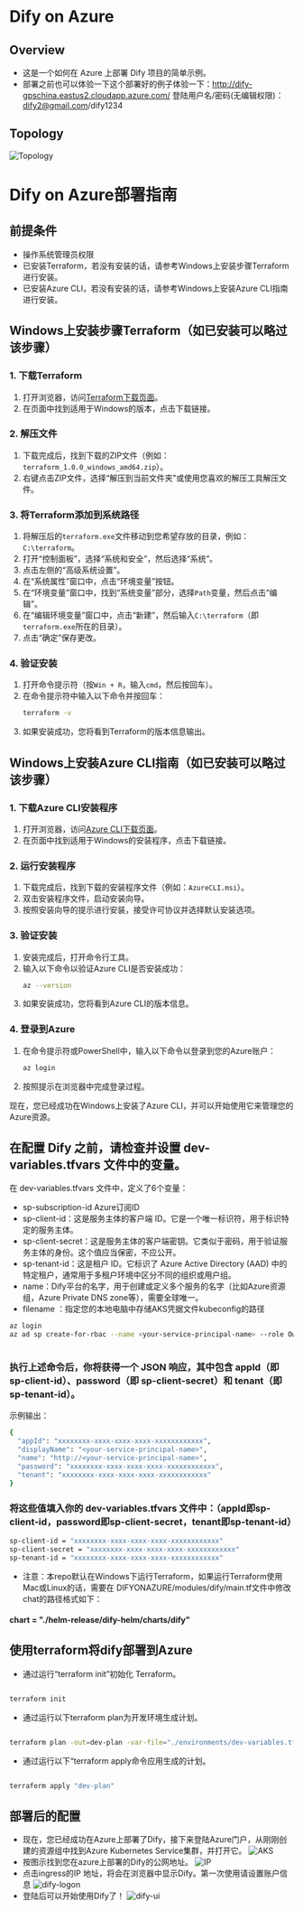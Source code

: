 # Dify on Azure
## Overview
- 这是一个如何在 Azure 上部署 Dify 项目的简单示例。
- 部署之前也可以体验一下这个部署好的例子体验一下：http://dify-gpschina.eastus2.cloudapp.azure.com/ 登陆用户名/密码(无编辑权限)：dify2@gmail.com/dify1234
## Topology
![Topology](./images/image.png)




# Dify on Azure部署指南

## 前提条件
- 操作系统管理员权限
- 已安装Terraform，若没有安装的话，请参考Windows上安装步骤Terraform进行安装。
- 已安装Azure CLI，若没有安装的话，请参考Windows上安装Azure CLI指南进行安装。

## Windows上安装步骤Terraform（如已安装可以略过该步骤）

### 1. 下载Terraform
1. 打开浏览器，访问[Terraform下载页面](https://www.terraform.io/downloads.html)。
2. 在页面中找到适用于Windows的版本，点击下载链接。

### 2. 解压文件
1. 下载完成后，找到下载的ZIP文件（例如：`terraform_1.0.0_windows_amd64.zip`）。
2. 右键点击ZIP文件，选择“解压到当前文件夹”或使用您喜欢的解压工具解压文件。

### 3. 将Terraform添加到系统路径
1. 将解压后的`terraform.exe`文件移动到您希望存放的目录，例如：`C:\terraform`。
2. 打开“控制面板”，选择“系统和安全”，然后选择“系统”。
3. 点击左侧的“高级系统设置”。
4. 在“系统属性”窗口中，点击“环境变量”按钮。
5. 在“环境变量”窗口中，找到“系统变量”部分，选择`Path`变量，然后点击“编辑”。
6. 在“编辑环境变量”窗口中，点击“新建”，然后输入`C:\terraform`（即`terraform.exe`所在的目录）。
7. 点击“确定”保存更改。

### 4. 验证安装
1. 打开命令提示符（按`Win + R`，输入`cmd`，然后按回车）。
2. 在命令提示符中输入以下命令并按回车：
   ```sh
   terraform -v
   ```
3. 如果安装成功，您将看到Terraform的版本信息输出。



## Windows上安装Azure CLI指南（如已安装可以略过该步骤）

### 1. 下载Azure CLI安装程序
1. 打开浏览器，访问[Azure CLI下载页面](https://docs.microsoft.com/cli/azure/install-azure-cli-windows?tabs=azure-cli)。
2. 在页面中找到适用于Windows的安装程序，点击下载链接。

### 2. 运行安装程序
1. 下载完成后，找到下载的安装程序文件（例如：`AzureCLI.msi`）。
2. 双击安装程序文件，启动安装向导。
3. 按照安装向导的提示进行安装，接受许可协议并选择默认安装选项。

### 3. 验证安装
1. 安装完成后，打开命令行工具。
2. 输入以下命令以验证Azure CLI是否安装成功：
    ```sh
    az --version
    ```
3. 如果安装成功，您将看到Azure CLI的版本信息。

### 4. 登录到Azure
1. 在命令提示符或PowerShell中，输入以下命令以登录到您的Azure账户：
    ```sh
    az login
    ```
2. 按照提示在浏览器中完成登录过程。



现在，您已经成功在Windows上安装了Azure CLI，并可以开始使用它来管理您的Azure资源。




## 在配置 Dify 之前，请检查并设置 dev-variables.tfvars 文件中的变量。

在 dev-variables.tfvars 文件中，定义了6个变量：

- sp-subscription-id Azure订阅ID
- sp-client-id：这是服务主体的客户端 ID。它是一个唯一标识符，用于标识特定的服务主体。
- sp-client-secret：这是服务主体的客户端密钥。它类似于密码，用于验证服务主体的身份。这个值应当保密，不应公开。
- sp-tenant-id：这是租户 ID。它标识了 Azure Active Directory (AAD) 中的特定租户，通常用于多租户环境中区分不同的组织或用户组。
- name：Dify平台的名字，用于创建或定义多个服务的名字（比如Azure资源组，Azure Private DNS zone等），需要全球唯一。
- filename ：指定您的本地电脑中存储AKS凭据文件kubeconfig的路径
  
```bash
az login
az ad sp create-for-rbac --name <your-service-principal-name> --role Owner --scopes /subscriptions/<your-subscription-id>



```

### 执行上述命令后，你将获得一个 JSON 响应，其中包含 appId（即 sp-client-id）、password（即 sp-client-secret）和 tenant（即 sp-tenant-id）。

示例输出：
```bash
{
  "appId": "xxxxxxxx-xxxx-xxxx-xxxx-xxxxxxxxxxxx",
  "displayName": "<your-service-principal-name>",
  "name": "http://<your-service-principal-name>",
  "password": "xxxxxxxx-xxxx-xxxx-xxxx-xxxxxxxxxxxx",
  "tenant": "xxxxxxxx-xxxx-xxxx-xxxx-xxxxxxxxxxxx"
}
```
### 将这些值填入你的 dev-variables.tfvars 文件中：（appId即sp-client-id，password即sp-client-secret，tenant即sp-tenant-id）
```bash
sp-client-id = "xxxxxxxx-xxxx-xxxx-xxxx-xxxxxxxxxxxx"
sp-client-secret = "xxxxxxxx-xxxx-xxxx-xxxx-xxxxxxxxxxxx"
sp-tenant-id = "xxxxxxxx-xxxx-xxxx-xxxx-xxxxxxxxxxxx"
```
- 注意：本repo默认在Windows下运行Terraform，如果运行Terraform使用Mac或Linux的话，需要在
DIFYONAZURE/modules/dify/main.tf文件中修改chat的路径格式如下：

#### chart = "./helm-release/dify-helm/charts/dify"

## 使用terraform将dify部署到Azure
- 通过运行“terraform init”初始化 Terraform。

```bash

terraform init

```
- 通过运行以下terraform plan为开发环境生成计划。
```bash

terraform plan -out=dev-plan -var-file="./environments/dev-variables.tfvars"

```
- 通过运行以下“terraform apply命令应用生成的计划。
```bash

terraform apply "dev-plan"
```

## 部署后的配置
- 现在，您已经成功在Azure上部署了Dify，接下来登陆Azure门户，从刚刚创建的资源组中找到Azure Kubernetes Service集群，并打开它。
![AKS](./images/aks.png)
- 按图示找到您在azure上部署的Dify的公网地址。
![IP](./images/ip-address.png)
- 点击ingress的IP 地址，将会在浏览器中显示Dify。第一次使用请设置账户信息
![dify-logon](./images/dify-logon.png)
- 登陆后可以开始使用Dify了！
![dify-ui](./images/dify-ui.png)
